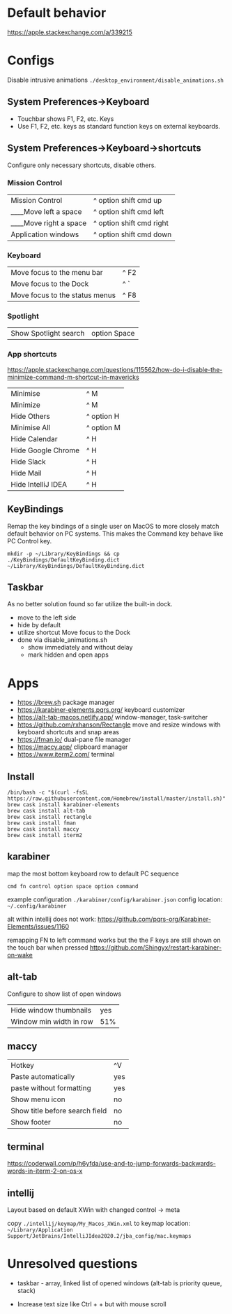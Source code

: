 # Default behavior 
https://apple.stackexchange.com/a/339215

# Configs
Disable intrusive animations
`./desktop_environment/disable_animations.sh`

## System Preferences->Keyboard
* Touchbar shows F1, F2, etc. Keys
* Use F1, F2, etc. keys as standard function keys on external keyboards.

## System Preferences->Keyboard->shortcuts
Configure only necessary shortcuts, disable others.

### Mission Control
|                                        |                        |
|----------------------------------------|------------------------|
|Mission Control                         |^ option shift cmd up   |
|____Move left a space                   |^ option shift cmd left |                   
|____Move right a space                  |^ option shift cmd right|                    
|Application windows                     |^ option shift cmd down |  
                   
### Keyboard
|                                        |                        |
|----------------------------------------|------------------------|
|Move focus to the menu bar              |^ F2                    |   
|Move focus to the Dock                  |^ `                     |  
|Move focus to the status menus          |^ F8                    |   

### Spotlight
|                                        |                        |
|----------------------------------------|------------------------|
|Show Spotlight search                   |option Space            |

### App shortcuts 
https://apple.stackexchange.com/questions/115562/how-do-i-disable-the-minimize-command-m-shortcut-in-mavericks

|                                        |                        |
|----------------------------------------|------------------------|
|Minimise                                |^ M                     |   
|Minimize                                |^ M                     |   
|Hide Others                             |^ option H              |
|Minimise All                            |^ option M              |  
|Hide Calendar                           |^ H                     |
|Hide Google Chrome                      |^ H                     |
|Hide Slack                              |^ H                     |
|Hide Mail                               |^ H                     |
|Hide IntelliJ IDEA                      |^ H                     |

## KeyBindings
Remap the key bindings of a single user on MacOS to more closely match default behavior on PC systems. 
This makes the Command key behave like PC Control key. 

```
mkdir -p ~/Library/KeyBindings && cp ./KeyBindings/DefaultKeyBinding.dict ~/Library/KeyBindings/DefaultKeyBinding.dict
```

## Taskbar
As no better solution found so far utilize the built-in dock.
* move to the left side
* hide by default
* utilize shortcut Move focus to the Dock
* done via disable_animations.sh
    * show immediately and without delay
    * mark hidden and open apps
    
# Apps

* https://brew.sh package manager
* https://karabiner-elements.pqrs.org/ keyboard customizer
* https://alt-tab-macos.netlify.app/ window-manager, task-switcher
* https://github.com/rxhanson/Rectangle move and resize windows with keyboard shortcuts and snap areas
* https://fman.io/ dual-pane file manager
* https://maccy.app/ clipboard manager
* https://www.iterm2.com/ terminal

## Install

```
/bin/bash -c "$(curl -fsSL https://raw.githubusercontent.com/Homebrew/install/master/install.sh)"
brew cask install karabiner-elements
brew cask install alt-tab
brew cask install rectangle
brew cask install fman
brew cask install maccy
brew cask install iterm2
```

## karabiner
map the most bottom keyboard row to default PC sequence
```
cmd fn control option space option command
```
example configuration `./karabiner/config/karabiner.json`
config location: `~/.config/karabiner`

alt within intellij does not work:
https://github.com/pqrs-org/Karabiner-Elements/issues/1160

remapping FN to left command works but the the F keys are still shown on the touch bar when pressed
https://github.com/Shingyx/restart-karabiner-on-wake
## alt-tab
Configure to show list of open windows

|                                        |                        |
|----------------------------------------|------------------------|
|Hide window thumbnails                  |yes                     |
|Window min width in row                 |51%                     | 

## maccy
|                                        |                        |
|----------------------------------------|------------------------|
|Hotkey                                  |^V                      |
|Paste automatically                     |yes                     |                               
|paste without formatting                |yes                     |                
|Show menu icon                          |no                      |      
|Show title before search field          |no                      |                      
|Show footer                             |no                      |   

## terminal
https://coderwall.com/p/h6yfda/use-and-to-jump-forwards-backwards-words-in-iterm-2-on-os-x

## intellij 
Layout based on default XWin with changed control -> meta

copy `./intellij/keymap/My_Macos_XWin.xml` to
keymap location:
`~/Library/Application Support/JetBrains/IntelliJIdea2020.2/jba_config/mac.keymaps`

# Unresolved questions

* taskbar - array, linked list of opened windows 
(alt-tab is priority queue, stack) 

* Increase text size like Ctrl + + but with mouse scroll
